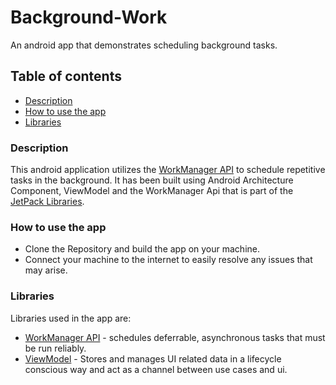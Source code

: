 # Background-Work
An android app that demonstrates scheduling background tasks.

## Table of contents
- [Description](#description)
- [How to use the app](#how-to-use-the-app)
- [Libraries](#libraries)

 

### Description

This android application utilizes the [WorkManager API](https://developer.android.com/jetpack/androidx/releases/work) to schedule repetitive tasks in the background. 
It has been built using Android Architecture Component, ViewModel and the WorkManager Api that is part of the [JetPack Libraries](https://developer.android.com/jetpack). 



### How to use the app

- Clone the Repository and build the app on your machine. <br>
- Connect your machine to the internet to easily resolve any issues that may arise.


### Libraries

Libraries used in the app are:

- [WorkManager API](https://developer.android.com/jetpack/androidx/releases/work) - schedules deferrable, asynchronous tasks that must be run reliably.
- [ViewModel](https://developer.android.com/topic/libraries/architecture/viewmodel) - Stores and manages UI related data in a lifecycle conscious way and act as a channel between use cases and ui.
